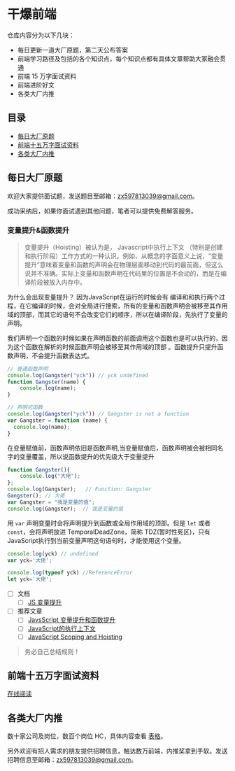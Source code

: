 # 干爆前端

仓库内容分为以下几块：

- 每日更新一道大厂原题，第二天公布答案
- 前端学习路径及包括的各个知识点，每个知识点都有具体文章帮助大家融会贯通
- 前端 15 万字面试资料
- 前端进阶好文
- 各类大厂内推

## 目录

- [每日大厂原题](#每日大厂原题)
- [前端十五万字面试资料](#前端十五万字面试资料)
- [各类大厂内推](#各类大厂内推)


## 每日大厂原题

欢迎大家提供面试题，发送题目至邮箱：zx597813039@gmail.com。

成功采纳后，如果你面试遇到其他问题，笔者可以提供免费解答服务。

### 变量提升&函数提升

> 变量提升（Hoisting）被认为是， Javascript中执行上下文 （特别是创建和执行阶段）工作方式的一种认识。例如，从概念的字面意义上说，“变量提升”意味着变量和函数的声明会在物理层面移动到代码的最前面，但这么说并不准确。实际上变量和函数声明在代码里的位置是不会动的，而是在编译阶段被放入内存中。

为什么会出现变量提升？ 因为JavaScript在运行的时候会有 编译和和执行两个过程，在它编译的时候，会对全局进行搜索，所有的变量和函数声明会被移至其作用域的顶部，而其它的语句不会改变它们的顺序，所以在编译阶段，先执行了变量的声明。

我们声明一个函数的时候如果在声明函数的前面调用这个函数也是可以执行的，因为这个函数在解析的时候函数声明会被移至其作用域的顶部 。函数提升只提升函数声明，不会提升函数表达式。
```js
// 普通函数声明
console.log(Gangster("yck")) // yck undefined
function Gangster(name) {
    console.log(name);
}
```
```js
// 声明式函数
console.log(Gangster("yck")) // Gangster is not a function
var Gangster = function (name) {
  console.log(name);
}
```
在变量赋值前，函数声明依旧是函数声明,当变量赋值后，函数声明被会被相同名字的变量覆盖，所以说函数提升的优先级大于变量提升
```js
function Gangster(){
    console.log("大佬");
};
console.log(Gangster);   // Function: Gangster
Gangster(); // 大佬
var Gangster = "我是变量的值";  
console.log(Gangster);  // 我是变量的值
```

用 `var` 声明变量时会将声明提升到函数或全局作用域的顶部。但是 `let` 或者 `const`，会将声明放进 TemporalDeadZone，简称 TDZ(暂时性死区)，只有JavaScript执行到当前变量声明这句语句时，才能使用这个变量。
```js
console.log(yck) // undefined
var yck='大佬';

console.log(typeof yck) //ReferenceError
let yck='大佬';
```
- [ ] 文档
  - [ ] [JS 变量提升](https://developer.mozilla.org/zh-CN/docs/Glossary/Hoisting)
- [ ] 推荐文章
  - [ ] [JavsScript 变量提升和函数提升](https://towind.fun/2021/05/10/js-hoisting/)
  - [ ] [JavaScript的执行上下文](https://www.huaweicloud.com/articles/b0e28ae85a6f6d4e4e28824a94d17b51.html)
  - [ ] [JavaScript Scoping and Hoisting](http://www.adequatelygood.com/JavaScript-Scoping-and-Hoisting.html)

> 务必自己总结规则！

## 前端十五万字面试资料

[在线阅读](https://yuchengkai.cn/home/)

## 各类大厂内推

数十家公司及岗位，数百个岗位 HC，具体内容查看 [表格](https://bitable.feishu.cn/appdL3vQNYWhT2hGnNRjlC9XoWD)。

另外欢迎有招人需求的朋友提供招聘信息，触达数万前端，内推奖拿到手软。发送招聘信息至邮箱：zx597813039@gmail.com。
